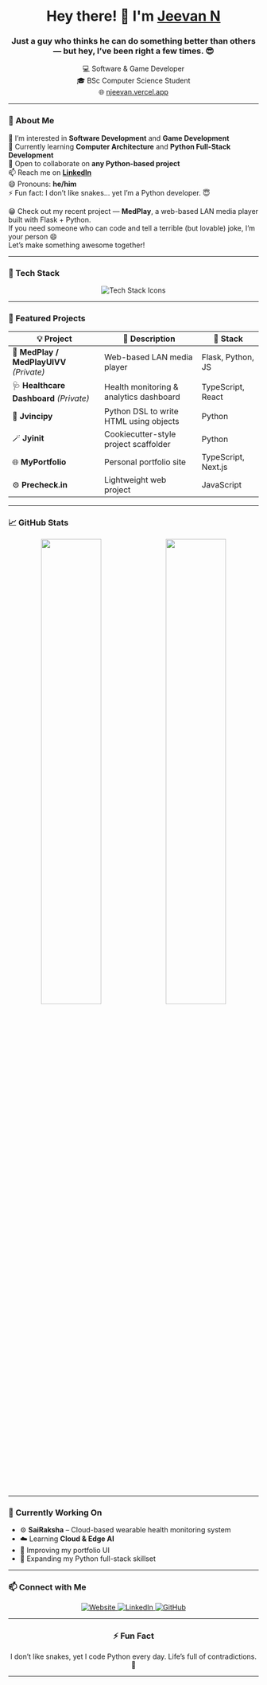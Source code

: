 <h1 align="center">Hey there! 👋 I'm <a href="https://njeevan.vercel.app" target="_blank">Jeevan N</a></h1>
<h3 align="center">Just a guy who thinks he can do something better than others — but hey, I’ve been right a few times. 😎</h3>

<p align="center">
  💻 Software & Game Developer <br/>
  🎓 BSc Computer Science Student <br/>
  🌐 <a href="https://njeevan.vercel.app">njeevan.vercel.app</a>
</p>

---

### 🧠 About Me
👀 I’m interested in **Software Development** and **Game Development**  
🌱 Currently learning **Computer Architecture** and **Python Full-Stack Development**  
💞️ Open to collaborate on **any Python-based project**  
📫 Reach me on **[LinkedIn](https://linkedin.com/in/nj2216)**  
😄 Pronouns: **he/him**  
⚡ Fun fact: I don’t like snakes... yet I’m a Python developer. 😇  

😁 Check out my recent project — **MedPlay**, a web-based LAN media player built with Flask + Python.  
If you need someone who can code and tell a terrible (but lovable) joke, I’m your person 😄  
Let’s make something awesome together!

---

### 🧩 Tech Stack

<p align="center">
  <picture>
    <source media="(prefers-color-scheme: dark)" src="https://skillicons.dev/icons?i=html,css,js,ts,react,nextjs,python,flask,django,nodejs,cpp,java,git,vercel,linux&theme=dark" />
    <source media="(prefers-color-scheme: light)" src="https://skillicons.dev/icons?i=html,css,js,ts,react,nextjs,python,flask,django,nodejs,cpp,java,git,vercel,linux&theme=light" />
    <img src="https://skillicons.dev/icons?i=html,css,js,ts,react,nextjs,python,flask,django,nodejs,cpp,java,git,vercel,linux" alt="Tech Stack Icons" />
  </picture>
</p>

---

### 🚀 Featured Projects

| 💡 Project | 🧾 Description | 🧰 Stack |
|-------------|----------------|----------|
| 💊 **MedPlay / MedPlayUIVV** *(Private)* | Web-based LAN media player | Flask, Python, JS |
| 🩺 **Healthcare Dashboard** *(Private)* | Health monitoring & analytics dashboard | TypeScript, React |
| 🧩 **Jvincipy** | Python DSL to write HTML using objects | Python |
| 🪄 **Jyinit** | Cookiecutter-style project scaffolder | Python |
| 🌐 **MyPortfolio** | Personal portfolio site | TypeScript, Next.js |
| ⚙️ **Precheck.in** | Lightweight web project | JavaScript |

---

### 📈 GitHub Stats

<p align="center">
  <picture>
    <source media="(prefers-color-scheme: dark)" srcset="https://github-readme-stats.vercel.app/api?username=nj2216&show_icons=true&theme=radical&hide_border=true" />
    <source media="(prefers-color-scheme: light)" srcset="https://github-readme-stats.vercel.app/api?username=nj2216&show_icons=true&theme=default&hide_border=true" />
    <img width="49%" src="https://github-readme-stats.vercel.app/api?username=nj2216&show_icons=true&theme=radical&hide_border=true" />
  </picture>
  <picture>
    <source media="(prefers-color-scheme: dark)" srcset="https://github-readme-streak-stats.herokuapp.com?user=nj2216&theme=radical&hide_border=true" />
    <source media="(prefers-color-scheme: light)" srcset="https://github-readme-streak-stats.herokuapp.com?user=nj2216&theme=default&hide_border=true" />
    <img width="49%" src="https://github-readme-streak-stats.herokuapp.com?user=nj2216&theme=radical&hide_border=true" />
  </picture>
</p>

---

### 🌱 Currently Working On
- ⚙️ **SaiRaksha** – Cloud-based wearable health monitoring system  
- ☁️ Learning **Cloud & Edge AI**  
- 🎨 Improving my portfolio UI  
- 🧠 Expanding my Python full-stack skillset  

---

### 📫 Connect with Me

<p align="center">
  <a href="https://njeevan.vercel.app">
  <picture>
    <source media="(prefers-color-scheme: dark)" srcset="https://img.shields.io/badge/Website-0A0A0A?style=for-the-badge&logo=vercel&logoColor=white" />
    <source media="(prefers-color-scheme: light)" srcset="https://img.shields.io/badge/Website-white?style=for-the-badge&logo=vercel&logoColor=black" />
    <img alt="Website" src="https://img.shields.io/badge/Website-0A0A0A?style=for-the-badge&logo=vercel&logoColor=white"/>
  </picture>
  </a>

  <a href="https://www.linkedin.com/in/nj2216/">
  <picture>
    <source media="(prefers-color-scheme: dark)" srcset="https://img.shields.io/badge/LinkedIn-0A66C2?style=for-the-badge&logo=linkedin&logoColor=white" />
    <source media="(prefers-color-scheme: light)" srcset="https://img.shields.io/badge/LinkedIn-0A66C2?style=for-the-badge&logo=linkedin&logoColor=white" />
    <img alt="LinkedIn" src="https://img.shields.io/badge/LinkedIn-0A66C2?style=for-the-badge&logo=linkedin&logoColor=white"/>
  </picture>
  </a>

  <a href="https://github.com/nj2216/">
  <picture>
    <source media="(prefers-color-scheme: dark)" srcset="https://img.shields.io/badge/GitHub-181717?style=for-the-badge&logo=github&logoColor=white" />
    <source media="(prefers-color-scheme: light)" srcset="https://img.shields.io/badge/GitHub-white?style=for-the-badge&logo=github&logoColor=black" />
    <img alt="GitHub" src="https://img.shields.io/badge/GitHub-181717?style=for-the-badge&logo=github&logoColor=white"/>
  </picture>
  </a>
</p>

---

<h3 align="center">⚡ Fun Fact</h3>
<p align="center">I don’t like snakes, yet I code Python every day. Life’s full of contradictions. 🐍</p>

---
